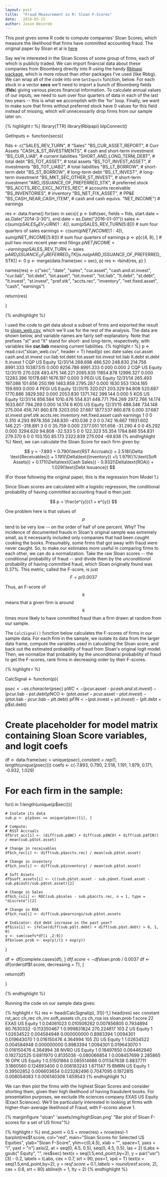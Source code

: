 ```yaml
---
layout: post
title:  "Fraud Measurement in R: Sloan F-Scores"
date:   2016-05-15
author: Jason Weinreb
---
```

This post gives some R code to compute companies' Sloan Scores, which measure the likelihood that firms have committed accounting fraud. The original paper by Sloan et al is <a href = "http://faculty.washington.edu/geweili/papers/DGLSpublished.pdf">here</a>

Say we're interested in the Sloan Scores of some group of firms, each of which is publicly traded. We can import financial data about these companies from Bloomberg directly into R using the handy <a href = "https://cran.r-project.org/package=Rblpapi">Rblpapi package</a>, which is more robust than other packages I've used (like Rbbg). We can wrap all of the code into one `GetInputs` function, below. For each stock in a  vector **secs** we'll need to import a bunch of Bloomberg fields (**flds**) giving various pieces financial information. To calculate annual values of our inputs, we need to sum over four quarters of data in each of the last two years -- this is what we accomplish with the 'for' loop. Finally, we want to make sure that firms without preferred stock have 0 values for this field instead of missing, which will unnecessarily drop firms from our sample later on. 

<!--more-->

{% highlight r %}
library(TTR)
library(Rblpapi)
blpConnect()

GetInputs <- function(secs){

  flds <- c("SALES_REV_TURN",                    # "Sales"
            "BS_CUR_ASSET_REPORT",               # Curr Assets
            "CASH_&_ST_INVESTMENTS",             # cash and short-term investment
            "BS_CUR_LIAB",                       # current liabilities
            "SHORT_AND_LONG_TERM_DEBT",          # total debt
            "BS_TOT_ASSET",                      # total assets
            "BS_TOT_INVEST_ASSET",               # investments
            "BS_TOT_LIAB2",                      # total liabilities
            "BS_LT_BORROW",                      # short-term debt
            "BS_ST_BORROW",                      # long-term debt
            "BS_LT_INVEST",                      # long-term investment
            "BS_MKT_SEC_OTHER_ST_INVEST",        # short-term investment
            "ARD_ISSUANCE_OF_PREFERRED_STK",     # preferred stock
            "BS_ACCTS_REC_EXCL_NOTES_REC",     	 # accounts receivable
            "BS_INVENTORIES",                    # inventory
            "BS_NET_FIX_ASSET",                  # PP&E
            "BS_CASH_NEAR_CASH_ITEM",            # cash and cash equivs.
            "NET_INCOME")                        # earnings

  res <- data.frame()
  for(sec in secs){
    p <- bdh(sec, fields = flds, start.date = as.Date("2014-3-30"), end.date = as.Date("2016-01-01"))
    sales <- c(sum(p$SALES_REV_TURN[1:4]), sum(p$SALES_REV_TURN[5:8])) # sum four quarters of sales
    earnings <- c(sum(p$NET_INCOME[1:4]), sum(p$NET_INCOME[5:8])) # sum four quarters of earnings
    p <- p[c(4, 8), ] # pull two most recent year-end filings
    p$NET_INCOME <- earnings
    p$SALES_REV_TURN <- sales
    p$ARD_ISSUANCE_OF_PREFERRED_STK[is.na(p$ARD_ISSUANCE_OF_PREFERRED_STK)] <- 0
    p <- merge(data.frame(sec = sec), p)
    res <- rbind(res, p)
  }

  names(res) <- c("sec", "date", "sales", "cur.asset", "cash.and.st.invest", "cur.liab",
                  "tot.debt", "tot.asset", "tot.invest", "tot.liab", "lt.debt",
                  "st.debt", "lt.invest", "st.invest", "pref.stk", "accts.rec",
                  "inventory", "net.fixed.asset", "cash", "earnings")

  return(res)

}


{% endhighlight %}

I used the code to get data about a subset of firms and exported the result to [sloan_web.csv](/assets/sloan_web.csv), which we'll use for the rest of the analysis. The data are shown below, and variable names are fairly self-explanatory. Note that prefixes "st" and "lt" stand for short- and long-term, respectively, with variables like **cur.liab** meaning current liabilities. 
{% highlight r %}
p <- read.csv("sloan_web.csv", header = T)
head(p)
     sec           date    sales   cur.asset cash.and.st.invest cur.liab tot.debt tot.asset tot.invest  tot.liab   lt.debt  st.debt lt.invest
1  CQP US Equity 12/31/14 268.698   486.520            248.830  214.756  8991.333 10387.515      0.000  9256.786  8991.333    0.000     0.000
2  CQP US Equity 12/31/15 270.028   493.475            146.221 2065.835 11854.878 12996.327      0.000 12283.396 10178.681 1676.197     0.000
3 PEGI US Equity 12/31/14 265.493   197.088            101.656  250.199  1463.858  2795.287      0.000  1630.553  1304.165  159.693     0.000
4 PEGI US Equity 12/31/15 320.021   203.329             94.808  520.687  1770.886  3829.592      0.000  2053.830  1371.742  399.144     0.000
5  KOS US Equity 12/31/14 856.584  1010.476            554.831  448.771   794.269  2972.766     14.174  1633.807   794.269    0.000    14.174
6  KOS US Equity 12/31/15 488.346   734.148            275.004  456.741   860.878  3203.050     37.687  1877.537   860.878    0.000    37.687
    st.invest pref.stk accts.rec inventory net.fixed.asset  cash   earnings
1         0        0     0.310     4.293        8978.356   248.830 -410.036
2         0        0     0.742    16.667       11931.602   146.221 -318.891
3         0        0    35.759     0.000        2377.051   101.656  -31.290
4         0        0    45.292     0.000        3294.620   94.808  -32.533
5         0        0   122.323    55.354        1784.846   554.831  279.370
6         0        0   103.150    85.173        2322.839   275.004  -69.836
{% endhighlight %}
Next, we can calculate the Sloan Score for each firm given by:

$$ y = -7.893 + 0.790(\text{RST Accruals}) + 2.518(\Delta \text{Receivables}) + 1.191(\Delta\text{Inventory}) +\\ 1.979(\%\text{Soft Assets}) + 0.171(\Delta\text{Cash Sales}) - 0.932(\Delta\text{ROA}) + 1.029(\text{Debt Issuance}) $$

(For those following the original paper, this is the regression from Model 1.)

Since Sloan scores are calculated with a logistic regression, the conditional probability of having committed accounting fraud is then just:

$$ p = \frac{e^{y}}{1 + e^{y}} $$

One problem here is that values of $$p$$ tend to be very low -- on the order of half of one percent. Why? The incidence of documented frauds in Sloan's original sample was extremely small, as it necessarily included only companies that had been *caught* cooking the books. Presumably, some firms that got away with fraud were never caught. So, to make our estimates more useful in comparing firms to each other, we can do a normalization. Take the raw Sloan scores -- the conditional probability of fraud -- and divide them by the *unconditional* probability of having committed fraud, which Sloan originally found was 0.37\%. This metric, called the F-score, is just $$ F = p/0.0037$$

Thus, an F-score of $$k$$ means that a given firm is around $$k$$ times more likely to have committed fraud than a firm drawn at random from our sample.

The `CalcSignal()` function below calculates the F-scores of firms in our sample data. For each firm in the sample, we isolate its data from the larger data frame, compute the variables used in calculating the Sloan score, and back out the estimated probability of fraud from Sloan's original logit model. Then, we normalize that probability by the unconditional probability of fraud to get the F-scores, rank firms in decreasing order by their F-scores. 

{% highlight r %}

CalcSignal <- function(p){

  p$sec <- as.character(p$sec)
  p$WC <- (p$cur.asset - p$cash.and.st.invest) - (p$cur.liab - p$st.debt)
  p$NCO <- (p$tot.asset - p$cur.asset - p$tot.invest) - (p$tot.liab - p$cur.liab - p$lt.debt)
  p$FIN <- (p$st.invest + p$lt.invest) - (p$lt.debt + p$st.debt)

  # Create placeholder for model matrix containing Sloan Score variables, and logit coefs
  df <- data.frame(sec = unique(p$sec), constant = rep(1, length(unique(p$sec))))
  coefs <- c(-7.893, 0.790, 2.518, 1.191, 1.979, 0.171, -0.932, 1.029)

  # For each firm in the sample:
  for(i in 1:length(unique(p$sec))){

    # Isolate its data
    sub.p <- p[p$sec == unique(p$sec)[i], ]

    # Compute:
    # RSST Accruals
    df$rst_acc[i] <- (diff(sub.p$WC) + diff(sub.p$NCO) + diff(sub.p$FIN)) / mean(sub.p$tot.asset)

    # Change in receivables
    df$ch_rec[i] <- diff(sub.p$accts.rec) / mean(sub.p$tot.asset)

    # Change in inventory
    df$ch_inv[i] <- diff(sub.p$inventory) / mean(sub.p$tot.asset)

    # Soft Assets
    df$soft_assets[i] <- c((sub.p$tot.asset - sub.p$net.fixed.asset - sub.p$cash)/sub.p$tot.asset)[2]

    # Change in Sales
    df$ch_cs[i] <- ROC(sub.p$sales - sub.p$accts.rec, n = 1, type = "discrete")[2]

    # Change in ROA
    df$ch_roa[i] <- diff(sub.p$earnings/sub.p$tot.assets

    # Indicator: did debt increase in the past year?
    df$iss[i] <- ifelse(diff(sub.p$lt.debt) + diff(sub.p$st.debt) > 0, 1, 0)
    y <- sum(coefs*df[i ,2:9])
    df$sloan.prob <- exp(y)/(1 + exp(y))

  }

  df <- df[complete.cases(df), ]
  df$f.score <- df$sloan.prob / 0.0037
  df <- df[order(df$f.score, decreasing = T), ]

  return(df)

}

{% endhighlight %}

Running the code on our sample data gives:

{% highlight r %}
res <- head(CalcSignal(p), 31)[-1,]
head(res)
         sec       constant   rst_acc    ch_rec     ch_inv     soft_assets    ch_cs    ch_roa iss     sloan.prob    f.score
22  EXAS US Equity        1 0.04061023 0.010506262 0.007856805   0.7934894 80.7630332 -0.113350467   1 0.999831824 270.224817
103    Z US Equity        1 1.02634522 0.004584948 0.000000000   0.8983394  1.0094301  0.019643070   1 0.016150476   4.364994
105   ZG US Equity        1 1.02634522 0.004584948 0.000000000   0.8983394  1.0094301  0.019643070   1 0.016150476   4.364994
38  NVRO US Equity        1 0.18497850 0.064462940 0.192732525   0.6811970  0.8135038 -0.080066854   1 0.008457699   2.285865
16   OPK US Equity        1 0.51501864 0.085514686 0.011347638   0.8837711  3.1860560  0.124693400   0 0.006183243   1.671147
15  BMRN US Equity        1 0.39502852 0.006603654 0.023282496   0.7047095  0.1972815  0.008054083   1 0.006140308   1.659543
{% endhighlight %}

We can then plot the firms with the highest Sloan Scores and consider shorting them,
given their high likelihood of having fraudulent books. For presentation purposes, we exclude life sciences company EXAS US Equity (Exact Sciences). We'll be particularly interested in looking at firms with higher-than-average likelihood of Fraud, with F-scores above 1. 

{% marginfigure "sloan" 'assets/img/highSloan.png' "Bar plot of Sloan F-scores for a set of US firms"%}

{% highlight r %}
end_point = 0.5 + nrow(res) + nrow(res)-1
barplot(res$f.score, col="red", main="Sloan Scores for Selected US Equities",
        ylab="Sloan F-Score", ylim=c(0,4.5), xlab = "", space=1, yaxs = "i", yaxt = "n")
axis(2, at = seq(0, 4.5, 0.5), seq(0, 4.5, 0.5), las = 2)
tLabs <- gsub(" Equity", "", res$sec)
text(x = seq(1.5,end_point,by=2), y = par("usr")[3] - 0.2, labels = tLabs, cex = 0.7, srt = 90, pos=1, xpd = T)
text(x = seq(1.5,end_point,by=2), y = res$f.score + 0.1, labels = round(res$f.score, 2), cex = 0.6, srt = 80)
abline(h = 1, lty = 2)
{% endhighlight %}


